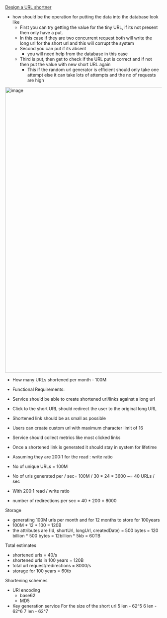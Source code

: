 [Design a URL shortner](https://medium.com/@sandeep4.verma/system-design-scalable-url-shortener-service-like-tinyurl-106f30f23a82)
- how should be the operation for putting the data into the database look like
	- First you can try getting the value for the tiny URL, if its not present then only have a put.
     - In this case if they are two concurrent request both will write the long url for the short url and this will corrupt the system
  - Second you can put if its absent
    - you will need help from the database in this case
  - Third is put, then get to check if the URL put is correct and if not then put the value with new short URL again
    - This if the random url generator is efficient should only take one attempt else it can take lots of attempts and the no of requests are high
<img width="919" alt="image" src="https://github.com/vikhyat187/System-design-notes/assets/52795644/153a12bf-4298-4933-ba8c-ae95a7db5262">

- How many URLs shortened per month - 100M
- Functional Requirements:

- Service should be able to create shortened url/links against a long url
- Click to the short URL should redirect the user to the original long URL
- Shortened link should be as small as possible
- Users can create custom url with maximum character limit of 16
- Service should collect metrics like most clicked links
- Once a shortened link is generated it should stay in system for lifetime

- Assuming they are 200:1 for the read : write ratio
- No of unique URLs = 100M
- No of urls generated per / sec= 100M / 30 * 24 * 3600 ~= 40 URLs / sec
- With 200:1 read / write ratio
- number of redirections per sec = 40 * 200 = 8000

Storage 
- generating 100M urls per month and for 12 months to store for 100years
- 100M * 12 * 100 = 120B
- the attributes are (Id, shortUrl, longUrl, createdDate) = 500 bytes = 120 billion * 500 bytes = 12billion * 5kb = 60TB

Total estimates
- shortened urls = 40/s
- shortened urls in 100 years = 120B
- total url request/redirections = 8000/s
- storage for 100 years = 60tb

Shortening schemes
- URl encoding
  -   base62
  -   MD5
- Key generation service
For the size of the short url
5 len - 62^5
6 len - 62^6
7 len - 62^7
